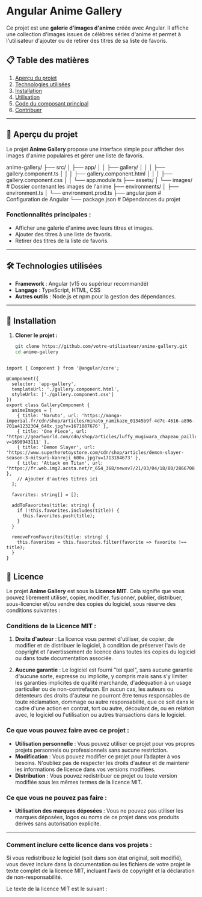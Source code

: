 # Angular Anime Gallery

Ce projet est une **galerie d'images d'anime** créée avec Angular. Il affiche une collection d'images issues de célèbres séries d'anime et permet à l'utilisateur d'ajouter ou de retirer des titres de sa liste de favoris.

## 📋 Table des matières

1. [Aperçu du projet](#aperçu-du-projet)
2. [Technologies utilisées](#technologies-utilisées)
3. [Installation](#installation)
4. [Utilisation](#utilisation)
5. [Code du composant principal](#code-du-composant-principal)
6. [Contribuer](#contribuer)

---

## 📖 Aperçu du projet

Le projet **Anime Gallery** propose une interface simple pour afficher des images d'anime populaires et gérer une liste de favoris.


anime-gallery/
├── src/
│   ├── app/
│   │   ├── gallery/
│   │   │   ├── gallery.component.ts
│   │   │   ├── gallery.component.html
│   │   │   ├── gallery.component.css
│   │   └── app.module.ts
├── assets/
│   └── images/      # Dossier contenant les images de l'anime
├── environments/
│   ├── environment.ts
│   └── environment.prod.ts
├── angular.json     # Configuration de Angular
└── package.json     # Dépendances du projet


### Fonctionnalités principales :
- Afficher une galerie d'anime avec leurs titres et images.
- Ajouter des titres à une liste de favoris.
- Retirer des titres de la liste de favoris.

---

## 🛠️ Technologies utilisées

- **Framework** : Angular (v15 ou supérieur recommandé)
- **Langage** : TypeScript, HTML, CSS
- **Autres outils** : Node.js et npm pour la gestion des dépendances.

---

## 🚀 Installation

1. **Cloner le projet :**
   ```bash
   git clone https://github.com/votre-utilisateur/anime-gallery.git
   cd anime-gallery
```

import { Component } from '@angular/core';

@Component({
  selector: 'app-gallery',
  templateUrl: './gallery.component.html',
  styleUrls: ['./gallery.component.css']
})
export class GalleryComponent {
  animeImages = [
    { title: 'Naruto', url: 'https://manga-imperial.fr/cdn/shop/articles/minato_namikaze_01345b9f-4d7c-4616-a896-701a41232304_640x.jpg?v=1671887676' },
    { title: 'One Piece', url: 'https://gear5world.com/cdn/shop/articles/luffy_mugiwara_chapeau_paille_one_piece.jpg?v=1698943111' },
    { title: 'Demon Slayer', url: 'https://www.superherotoystore.com/cdn/shop/articles/demon-slayer-season-3-mitsuri-kanroji_600x.jpg?v=1713184673' },
    { title: 'Attack on Titan', url: 'https://fr.web.img2.acsta.net/r_654_368/newsv7/21/03/04/18/00/2866708.jpg' },
    // Ajouter d'autres titres ici
  ];

  favorites: string[] = [];

  addToFavorites(title: string) {
    if (!this.favorites.includes(title)) {
      this.favorites.push(title);
    }
  }

  removeFromFavorites(title: string) {
    this.favorites = this.favorites.filter(favorite => favorite !== title);
  }
}
```
## 📝 Licence

Le projet **Anime Gallery** est sous la **Licence MIT**. Cela signifie que vous pouvez librement utiliser, copier, modifier, fusionner, publier, distribuer, sous-licencier et/ou vendre des copies du logiciel, sous réserve des conditions suivantes :

### Conditions de la Licence MIT :

1. **Droits d'auteur** : La licence vous permet d'utiliser, de copier, de modifier et de distribuer le logiciel, à condition de préserver l'avis de copyright et l'avertissement de licence dans toutes les copies du logiciel ou dans toute documentation associée.

2. **Aucune garantie** : Le logiciel est fourni "tel quel", sans aucune garantie d'aucune sorte, expresse ou implicite, y compris mais sans s'y limiter les garanties implicites de qualité marchande, d'adéquation à un usage particulier ou de non-contrefaçon. En aucun cas, les auteurs ou détenteurs des droits d'auteur ne pourront être tenus responsables de toute réclamation, dommage ou autre responsabilité, que ce soit dans le cadre d'une action en contrat, tort ou autre, découlant de, ou en relation avec, le logiciel ou l'utilisation ou autres transactions dans le logiciel.

### Ce que vous pouvez faire avec ce projet :

- **Utilisation personnelle** : Vous pouvez utiliser ce projet pour vos propres projets personnels ou professionnels sans aucune restriction.
- **Modification** : Vous pouvez modifier ce projet pour l’adapter à vos besoins. N'oubliez pas de respecter les droits d'auteur et de maintenir les informations de licence dans vos versions modifiées.
- **Distribution** : Vous pouvez redistribuer ce projet ou toute version modifiée sous les mêmes termes de la licence MIT.

### Ce que vous ne pouvez pas faire :

- **Utilisation des marques déposées** : Vous ne pouvez pas utiliser les marques déposées, logos ou noms de ce projet dans vos produits dérivés sans autorisation explicite.

---

### Comment inclure cette licence dans vos projets :

Si vous redistribuez le logiciel (soit dans son état original, soit modifié), vous devez inclure dans la documentation ou les fichiers de votre projet le texte complet de la licence MIT, incluant l'avis de copyright et la déclaration de non-responsabilité.

Le texte de la licence MIT est le suivant :

